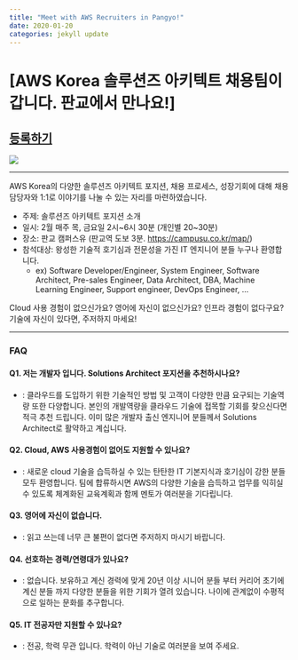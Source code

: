 ```yaml
---
title: "Meet with AWS Recruiters in Pangyo!"
date: 2020-01-20 
categories: jekyll update
---
```

[AWS Korea 솔루션즈 아키텍트 채용팀이 갑니다. 판교에서 만나요!]
=============

## **[등록하기](https://lnkd.in/fwTwq4s)**

![](https://media-exp1.licdn.com/dms/image/C5122AQH1gCxM6tNc1w/feedshare-shrink_800/0?e=1582156800&v=beta&t=0RDijCtH2XaVBZ8bvZ6j3nAEl3xE86q5GApeldXuKkE)

---------------------------------------

AWS Korea의 다양한 솔루션즈 아키텍트 포지션, 채용 프로세스, 성장기회에 대해 채용 담당자와 1:1로 이야기를 나눌 수 있는 자리를 마련하였습니다.

* 주제: 솔루션즈 아키텍트 포지션 소개
* 일시: 2월 매주 목, 금요일 2시~6시 30분 (개인별 20~30분)
* 장소: 판교 캠퍼스유 (판교역 도보 3분. https://campusu.co.kr/map/)
* 참석대상: 왕성한 기술적 호기심과 전문성을 가진 IT 엔지니어 분들 누구나 환영합니다.
  * ex) Software Developer/Engineer, System Engineer, Software Architect, Pre-sales Engineer, Data Architect, DBA, Machine Learning Engineer, Support engineer, DevOps Engineer, …

Cloud 사용 경험이 없으신가요? 
영어에 자신이 없으신가요? 
인프라 경험이 없다구요? 
기술에 자신이 있다면, 주저하지 마세요!

---------------------------------------

### FAQ

#### Q1. 저는 개발자 입니다. Solutions Architect 포지션을 추천하시나요?
  * : 클라우드를 도입하기 위한 기술적인 방법 및 고객이 다양한 만큼 요구되는 기술역량 또한 다양합니다. 본인의 개발역량을 클라우드 기술에 접목할 기회를 찾으신다면 적극 추천 드립니다. 이미 많은 개발자 출신 엔지니어 분들께서 Solutions Architect로 활약하고 계십니다.

#### Q2. Cloud, AWS 사용경험이 없어도 지원할 수 있나요?
  * : 새로운 cloud 기술을 습득하실 수 있는 탄탄한 IT 기본지식과 호기심이 강한 분들 모두 환영합니다. 팀에 합류하시면 AWS의 다양한 기술을 습득하고 업무를 익히실 수 있도록 체계화된 교육계획과 함께 멘토가 여러분을 기다립니다.

#### Q3. 영어에 자신이 없습니다.
  * : 읽고 쓰는데 너무 큰 불편이 없다면 주저하지 마시기 바랍니다.

#### Q4. 선호하는 경력/연령대가 있나요?
  * : 없습니다. 보유하고 계신 경력에 맞게 20년 이상 시니어 분들 부터 커리어 초기에 계신 분들 까지 다양한 분들을 위한 기회가 열려 있습니다. 나이에 관계없이 수평적으로 일하는 문화를 추구합니다.

#### Q5. IT 전공자만 지원할 수 있나요?
  * : 전공, 학력 무관 입니다. 학력이 아닌 기술로 여러분을 보여 주세요.
